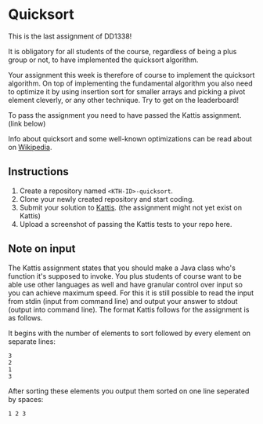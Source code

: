 # Quicksort

This is the last assignment of DD1338!

It is obligatory for all students of the course, regardless of being a plus group or not, to have implemented the quicksort algorithm.

Your assignment this week is therefore of course to implement the quicksort algorithm. On top of implementing the fundamental algorithm you also need to optimize it by using insertion sort for smaller arrays and picking a pivot element cleverly, or any other technique. Try to get on the leaderboard!

To pass the assignment you need to have passed the Kattis assignment. (link below)

Info about quicksort and some well-known optimizations can be read about on [Wikipedia](https://en.wikipedia.org/wiki/Quicksort).

## Instructions

1. Create a repository named `<KTH-ID>-quicksort`.
2. Clone your newly created repository and start coding.
3. Submit your solution to [Kattis](https://kth.kattis.com/courses/DD1338/algdat23). (the assignment might not yet exist on Kattis)
4. Upload a screenshot of passing the Kattis tests to your repo here.

## Note on input

The Kattis assignment states that you should make a Java class who's function it's supposed to invoke. You plus students of course want to be able use other languages as well and have granular control over input so you can achieve maximum speed. For this it is still possible to read the input from stdin (input from command line) and output your answer to stdout (output into command line). The format Kattis follows for the assignment is as follows.

It begins with the number of elements to sort followed by every element on separate lines:
```
3
2
1
3
```
After sorting these elements you output them sorted on one line seperated by spaces:
```
1 2 3
```
